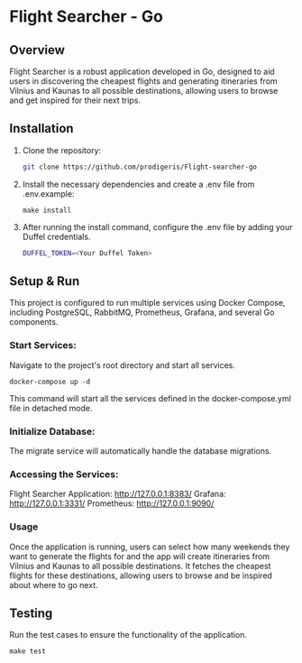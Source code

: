 # Flight Searcher - Go

## Overview
Flight Searcher is a robust application developed in Go, designed to aid users in discovering the cheapest flights and generating itineraries from Vilnius and Kaunas to all possible destinations, allowing users to browse and get inspired for their next trips.

## Installation
1. Clone the repository:
   ```sh
   git clone https://github.com/prodigeris/Flight-searcher-go
   ```
2. Install the necessary dependencies and create a .env file from .env.example:

    ```
    make install
    ```
3. After running the install command, configure the .env file by adding your Duffel credentials.

    ```sh
    DUFFEL_TOKEN=<Your Duffel Token>
    ```
## Setup & Run
This project is configured to run multiple services using Docker Compose, including PostgreSQL, RabbitMQ, Prometheus, Grafana, and several Go components.

### Start Services:
Navigate to the project's root directory and start all services.

```
docker-compose up -d
```
This command will start all the services defined in the docker-compose.yml file in detached mode.


### Initialize Database:
The migrate service will automatically handle the database migrations.

### Accessing the Services:

Flight Searcher Application: http://127.0.0.1:8383/
Grafana: http://127.0.0.1:3331/
Prometheus: http://127.0.0.1:9090/

### Usage
Once the application is running, users can select how many weekends they want to generate the flights for and the app will create itineraries from Vilnius and Kaunas to all possible destinations. It fetches the cheapest flights for these destinations, allowing users to browse and be inspired about where to go next.

## Testing
Run the test cases to ensure the functionality of the application.
```
make test
```
